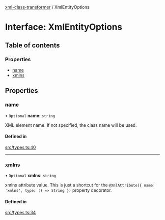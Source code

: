 [xml-class-transformer](../README.md) / XmlEntityOptions

# Interface: XmlEntityOptions

## Table of contents

### Properties

- [name](XmlEntityOptions.md#name)
- [xmlns](XmlEntityOptions.md#xmlns)

## Properties

### name

• `Optional` **name**: `string`

XML element name.
If not specified, the class name will be used.

#### Defined in

[src/types.ts:40](https://github.com/Edgar-P-yan/xml-class-transformer/blob/0116cb1/src/types.ts#L40)

___

### xmlns

• `Optional` **xmlns**: `string`

xmlns attribute value.
This is just a shortcut for the `@XmlAttribute({ name: 'xmlns', type: () => String })` property decorator.

#### Defined in

[src/types.ts:34](https://github.com/Edgar-P-yan/xml-class-transformer/blob/0116cb1/src/types.ts#L34)
